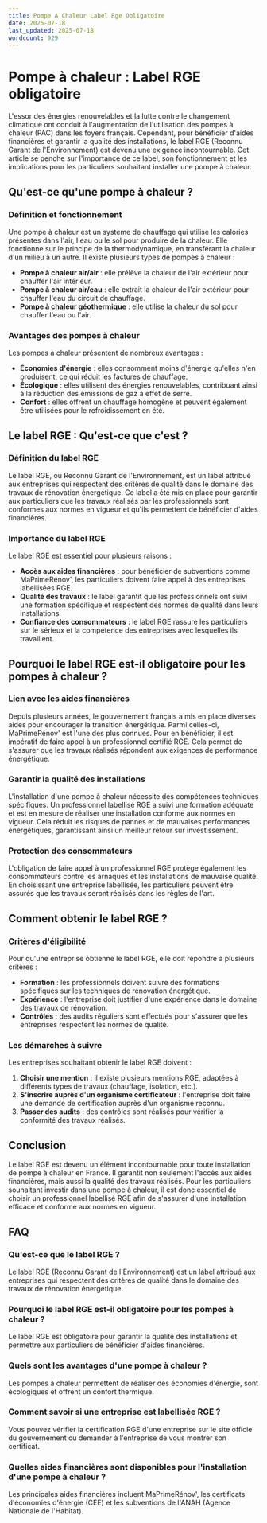 ```yaml
---
title: Pompe A Chaleur Label Rge Obligatoire
date: 2025-07-18
last_updated: 2025-07-18
wordcount: 929
---
```


# Pompe à chaleur : Label RGE obligatoire

L'essor des énergies renouvelables et la lutte contre le changement climatique ont conduit à l'augmentation de l'utilisation des pompes à chaleur (PAC) dans les foyers français. Cependant, pour bénéficier d'aides financières et garantir la qualité des installations, le label RGE (Reconnu Garant de l'Environnement) est devenu une exigence incontournable. Cet article se penche sur l'importance de ce label, son fonctionnement et les implications pour les particuliers souhaitant installer une pompe à chaleur.

## Qu'est-ce qu'une pompe à chaleur ?

### Définition et fonctionnement

Une pompe à chaleur est un système de chauffage qui utilise les calories présentes dans l'air, l'eau ou le sol pour produire de la chaleur. Elle fonctionne sur le principe de la thermodynamique, en transférant la chaleur d'un milieu à un autre. Il existe plusieurs types de pompes à chaleur :

- **Pompe à chaleur air/air** : elle prélève la chaleur de l'air extérieur pour chauffer l'air intérieur.
- **Pompe à chaleur air/eau** : elle extrait la chaleur de l'air extérieur pour chauffer l'eau du circuit de chauffage.
- **Pompe à chaleur géothermique** : elle utilise la chaleur du sol pour chauffer l'eau ou l'air.

### Avantages des pompes à chaleur

Les pompes à chaleur présentent de nombreux avantages :

- **Économies d'énergie** : elles consomment moins d'énergie qu'elles n'en produisent, ce qui réduit les factures de chauffage.
- **Écologique** : elles utilisent des énergies renouvelables, contribuant ainsi à la réduction des émissions de gaz à effet de serre.
- **Confort** : elles offrent un chauffage homogène et peuvent également être utilisées pour le refroidissement en été.

## Le label RGE : Qu'est-ce que c'est ?

### Définition du label RGE

Le label RGE, ou Reconnu Garant de l'Environnement, est un label attribué aux entreprises qui respectent des critères de qualité dans le domaine des travaux de rénovation énergétique. Ce label a été mis en place pour garantir aux particuliers que les travaux réalisés par les professionnels sont conformes aux normes en vigueur et qu'ils permettent de bénéficier d'aides financières.

### Importance du label RGE

Le label RGE est essentiel pour plusieurs raisons :

- **Accès aux aides financières** : pour bénéficier de subventions comme MaPrimeRénov', les particuliers doivent faire appel à des entreprises labellisées RGE.
- **Qualité des travaux** : le label garantit que les professionnels ont suivi une formation spécifique et respectent des normes de qualité dans leurs installations.
- **Confiance des consommateurs** : le label RGE rassure les particuliers sur le sérieux et la compétence des entreprises avec lesquelles ils travaillent.

## Pourquoi le label RGE est-il obligatoire pour les pompes à chaleur ?

### Lien avec les aides financières

Depuis plusieurs années, le gouvernement français a mis en place diverses aides pour encourager la transition énergétique. Parmi celles-ci, MaPrimeRénov' est l'une des plus connues. Pour en bénéficier, il est impératif de faire appel à un professionnel certifié RGE. Cela permet de s'assurer que les travaux réalisés répondent aux exigences de performance énergétique.

### Garantir la qualité des installations

L'installation d'une pompe à chaleur nécessite des compétences techniques spécifiques. Un professionnel labellisé RGE a suivi une formation adéquate et est en mesure de réaliser une installation conforme aux normes en vigueur. Cela réduit les risques de pannes et de mauvaises performances énergétiques, garantissant ainsi un meilleur retour sur investissement.

### Protection des consommateurs

L'obligation de faire appel à un professionnel RGE protège également les consommateurs contre les arnaques et les installations de mauvaise qualité. En choisissant une entreprise labellisée, les particuliers peuvent être assurés que les travaux seront réalisés dans les règles de l'art.

## Comment obtenir le label RGE ?

### Critères d'éligibilité

Pour qu'une entreprise obtienne le label RGE, elle doit répondre à plusieurs critères :

- **Formation** : les professionnels doivent suivre des formations spécifiques sur les techniques de rénovation énergétique.
- **Expérience** : l'entreprise doit justifier d'une expérience dans le domaine des travaux de rénovation.
- **Contrôles** : des audits réguliers sont effectués pour s'assurer que les entreprises respectent les normes de qualité.

### Les démarches à suivre

Les entreprises souhaitant obtenir le label RGE doivent :

1. **Choisir une mention** : il existe plusieurs mentions RGE, adaptées à différents types de travaux (chauffage, isolation, etc.).
2. **S'inscrire auprès d'un organisme certificateur** : l'entreprise doit faire une demande de certification auprès d'un organisme reconnu.
3. **Passer des audits** : des contrôles sont réalisés pour vérifier la conformité des travaux réalisés.

## Conclusion

Le label RGE est devenu un élément incontournable pour toute installation de pompe à chaleur en France. Il garantit non seulement l'accès aux aides financières, mais aussi la qualité des travaux réalisés. Pour les particuliers souhaitant investir dans une pompe à chaleur, il est donc essentiel de choisir un professionnel labellisé RGE afin de s'assurer d'une installation efficace et conforme aux normes en vigueur.

## FAQ

### Qu'est-ce que le label RGE ?

Le label RGE (Reconnu Garant de l'Environnement) est un label attribué aux entreprises qui respectent des critères de qualité dans le domaine des travaux de rénovation énergétique.

### Pourquoi le label RGE est-il obligatoire pour les pompes à chaleur ?

Le label RGE est obligatoire pour garantir la qualité des installations et permettre aux particuliers de bénéficier d'aides financières.

### Quels sont les avantages d'une pompe à chaleur ?

Les pompes à chaleur permettent de réaliser des économies d'énergie, sont écologiques et offrent un confort thermique.

### Comment savoir si une entreprise est labellisée RGE ?

Vous pouvez vérifier la certification RGE d'une entreprise sur le site officiel du gouvernement ou demander à l'entreprise de vous montrer son certificat.

### Quelles aides financières sont disponibles pour l'installation d'une pompe à chaleur ?

Les principales aides financières incluent MaPrimeRénov', les certificats d'économies d'énergie (CEE) et les subventions de l'ANAH (Agence Nationale de l'Habitat).